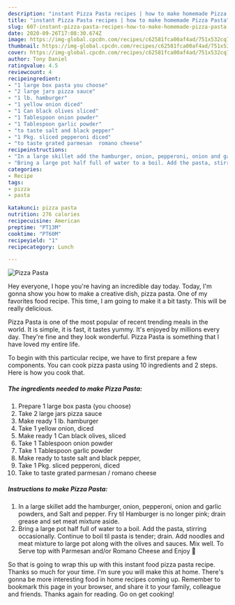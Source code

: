 ```yaml
---
description: "instant Pizza Pasta recipes | how to make homemade Pizza Pasta"
title: "instant Pizza Pasta recipes | how to make homemade Pizza Pasta"
slug: 607-instant-pizza-pasta-recipes-how-to-make-homemade-pizza-pasta
date: 2020-09-26T17:08:30.674Z
image: https://img-global.cpcdn.com/recipes/c62581fca00af4ad/751x532cq70/pizza-pasta-recipe-main-photo.jpg
thumbnail: https://img-global.cpcdn.com/recipes/c62581fca00af4ad/751x532cq70/pizza-pasta-recipe-main-photo.jpg
cover: https://img-global.cpcdn.com/recipes/c62581fca00af4ad/751x532cq70/pizza-pasta-recipe-main-photo.jpg
author: Tony Daniel
ratingvalue: 4.5
reviewcount: 4
recipeingredient:
- "1 large box pasta you choose"
- "2 large jars pizza sauce"
- "1 lb. hamburger"
- "1 yellow onion diced"
- "1 Can black olives sliced"
- "1 Tablespoon onion powder"
- "1 Tablespoon garlic powder"
- "to taste salt and black pepper"
- "1 Pkg. sliced pepperoni diced"
- "to taste grated parmesan  romano cheese"
recipeinstructions:
- "In a large skillet add the hamburger, onion, pepperoni, onion and garlic powders, and Salt and pepper. Fry til Hamburger is no longer pink; drain grease and set meat mixture aside."
- "Bring a large pot half full of water to a boil. Add the pasta, stirring occasionally. Continue to boil til pasta is tender; drain. Add noodles and meat mixture to large pot along with the olives and sauces. Mix well. To Serve top with Parmesan and/or Romano Cheese and Enjoy 🥰"
categories:
- Recipe
tags:
- pizza
- pasta

katakunci: pizza pasta 
nutrition: 276 calories
recipecuisine: American
preptime: "PT13M"
cooktime: "PT60M"
recipeyield: "1"
recipecategory: Lunch

---
```



![Pizza Pasta](https://img-global.cpcdn.com/recipes/c62581fca00af4ad/751x532cq70/pizza-pasta-recipe-main-photo.jpg)

Hey everyone, I hope you're having an incredible day today. Today, I'm gonna show you how to make a creative dish, pizza pasta. One of my favorites food recipe. This time, I am going to make it a bit tasty. This will be really delicious.



Pizza Pasta is one of the most popular of recent trending meals in the world. It is simple, it is fast, it tastes yummy. It's enjoyed by millions every day. They're fine and they look wonderful. Pizza Pasta is something that I have loved my entire life.


To begin with this particular recipe, we have to first prepare a few components. You can cook pizza pasta using 10 ingredients and 2 steps. Here is how you cook that.

<!--inarticleads1-->

##### The ingredients needed to make Pizza Pasta:

1. Prepare 1 large box pasta (you choose)
1. Take 2 large jars pizza sauce
1. Make ready 1 lb. hamburger
1. Take 1 yellow onion, diced
1. Make ready 1 Can black olives, sliced
1. Take 1 Tablespoon onion powder
1. Take 1 Tablespoon garlic powder
1. Make ready to taste salt and black pepper,
1. Take 1 Pkg. sliced pepperoni, diced
1. Take to taste grated parmesan / romano cheese




<!--inarticleads2-->

##### Instructions to make Pizza Pasta:

1. In a large skillet add the hamburger, onion, pepperoni, onion and garlic powders, and Salt and pepper. Fry til Hamburger is no longer pink; drain grease and set meat mixture aside.
1. Bring a large pot half full of water to a boil. Add the pasta, stirring occasionally. Continue to boil til pasta is tender; drain. Add noodles and meat mixture to large pot along with the olives and sauces. Mix well. To Serve top with Parmesan and/or Romano Cheese and Enjoy 🥰




So that is going to wrap this up with this instant food pizza pasta recipe. Thanks so much for your time. I'm sure you will make this at home. There's gonna be more interesting food in home recipes coming up. Remember to bookmark this page in your browser, and share it to your family, colleague and friends. Thanks again for reading. Go on get cooking!
